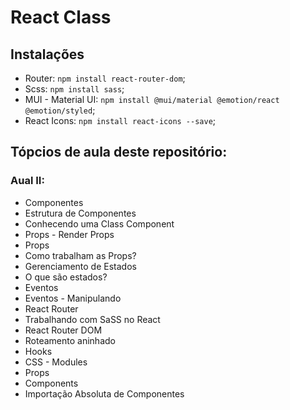 # React Class

## Instalações

- Router: `npm install react-router-dom`;
- Scss: `npm install sass`;
- MUI - Material UI: `npm install @mui/material @emotion/react @emotion/styled`;
- React Icons: `npm install react-icons --save`;

## Tópcios de aula deste repositório:
### Aual II:
- Componentes
- Estrutura de Componentes
- Conhecendo uma Class Component
- Props - Render Props
- Props
- Como trabalham as Props?
- Gerenciamento de Estados
- O que são estados?
- Eventos
- Eventos - Manipulando
- React Router
- Trabalhando com SaSS no React
- React Router DOM
- Roteamento aninhado
- Hooks
- CSS - Modules
- Props
- Components
- Importação Absoluta de Componentes

